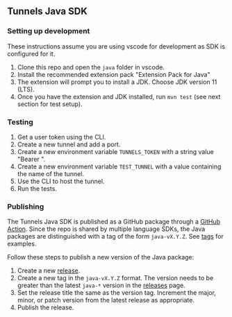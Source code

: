 ## Tunnels Java SDK

### Setting up development
These instructions assume you are using vscode for development as SDK is configured for it.
1. Clone this repo and open the `java` folder in vscode.
2. Install the recommended extension pack "Extension Pack for Java"
3. The extension will prompt you to install a JDK. Choose JDK version 11 (LTS).
4. Once you have the extension and JDK installed, run `mvn test` (see next section for test setup).

### Testing
1. Get a user token using the CLI.
2. Create a new tunnel and add a port.
3. Create a new environment variable `TUNNELS_TOKEN` with a string value "Bearer <token>".
4. Create a new environment variable `TEST_TUNNEL` with a value containing the name of the tunnel.
5. Use the CLI to host the tunnel.
6. Run the tests.

### Publishing
The Tunnels Java SDK is published as a GitHub package through a [GitHub Action](../.github/workflows/java-sdk-release.yml). Since the repo is shared by multiple language SDKs, the Java packages are distinguished with a tag of the form `java-vX.Y.Z`. See [tags](https://github.com/microsoft/dev-tunnels/tags) for examples.

Follow these steps to publish a new version of the Java package:
1. Create a new [release](https://github.com/microsoft/dev-tunnels/releases/new).
2. Create a new tag in the `java-vX.Y.Z` format. The version needs to be greater than the latest `java-*` version in the [releases](https://github.com/microsoft/dev-tunnels/releases) page.
3. Set the release title the same as the version tag. Increment the major, minor, or patch version from the latest release as appropriate.
4. Publish the release.
